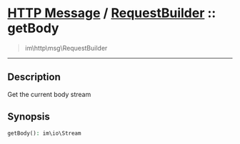 # [HTTP Message](http.md) / [RequestBuilder](http-RequestBuilder.md) :: getBody
 > im\http\msg\RequestBuilder
____

## Description
Get the current body stream

## Synopsis
```php
getBody(): im\io\Stream
```
